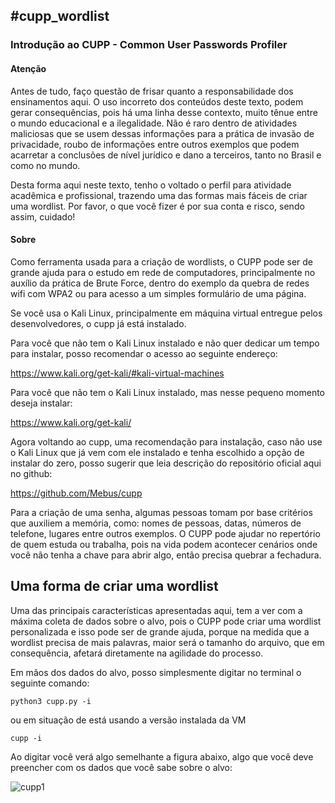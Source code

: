 <h2> #cupp_wordlist</h2>

<h3>Introdução ao CUPP - Common User Passwords Profiler</h3>

<h4>Atenção</h4>

Antes de tudo, faço questão de frisar quanto a responsabilidade dos ensinamentos aqui. O uso incorreto dos conteúdos deste texto, podem gerar consequências, pois há uma linha desse contexto, muito tênue entre o mundo educacional e a ilegalidade. Não é raro dentro de atividades maliciosas que se usem dessas informações para a prática de invasão de privacidade, roubo de informações entre outros exemplos que podem acarretar a conclusões de nível jurídico e dano a terceiros, tanto no Brasil e como no mundo. 

Desta forma aqui neste texto, tenho o voltado o perfil para atividade acadêmica e profissional, trazendo uma das formas mais fáceis de criar uma wordlist. 
Por favor, o que você fizer é por sua conta e risco, sendo assim, cuidado!

<h4>Sobre</h4>

Como ferramenta usada para a criação de wordlists, o CUPP pode ser de grande ajuda para o estudo em rede de computadores, principalmente no auxílio da prática de Brute Force, dentro do exemplo da quebra de redes wifi com WPA2 ou para acesso a um simples formulário de uma página.

Se você usa o Kali Linux, principalmente em máquina virtual entregue pelos desenvolvedores, o cupp já está instalado.

Para você que não tem o Kali Linux instalado e não quer dedicar um tempo para instalar, posso recomendar o acesso ao seguinte endereço:

https://www.kali.org/get-kali/#kali-virtual-machines

Para você que não tem o Kali Linux instalado, mas nesse pequeno momento deseja instalar:

https://www.kali.org/get-kali/

Agora voltando ao cupp, uma recomendação para instalação, caso não use o Kali Linux que já vem com ele instalado e tenha escolhido a opção de instalar do zero, posso sugerir que leia descrição do repositório oficial aqui no github:

https://github.com/Mebus/cupp


Para a criação de uma senha, algumas pessoas tomam por base critérios que auxiliem a memória, como: nomes de pessoas, datas, números de telefone, lugares entre outros exemplos. O CUPP pode ajudar no repertório de quem estuda ou trabalha, pois na vida podem acontecer cenários onde você não tenha a chave para abrir algo, então precisa quebrar a fechadura.

<h2>Uma forma de criar uma wordlist</h2>

Uma das principais características apresentadas aqui, tem a ver com a máxima coleta de dados sobre o alvo, pois o CUPP pode criar uma wordlist personalizada e isso pode ser de grande ajuda, porque na medida que a wordlist precisa de mais palavras, maior será o tamanho do arquivo, que em consequência, afetará diretamente na agilidade do processo.

Em mãos dos dados do alvo, posso simplesmente digitar no terminal o seguinte comando:

```
python3 cupp.py -i
```

ou em situação de está usando a versão instalada da VM

```
cupp -i
```

Ao digitar você verá algo semelhante a figura abaixo, algo que você deve preencher com os dados que você sabe sobre o alvo:

![cupp1](https://user-images.githubusercontent.com/39026922/175141784-f18f81e2-b112-44f3-8718-0f780d0db01c.png)


